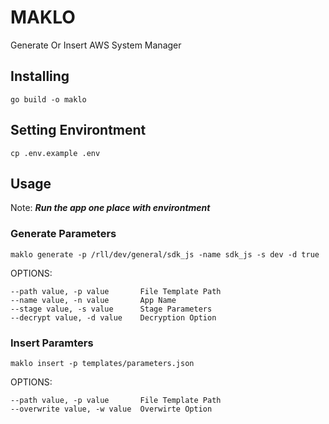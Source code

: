 # MAKLO 
Generate Or Insert AWS System Manager

## Installing
```
go build -o maklo
```

## Setting Environtment
```
cp .env.example .env
```

## Usage
Note: ***Run the app one place with environtment***
### Generate Parameters
```
maklo generate -p /rll/dev/general/sdk_js -name sdk_js -s dev -d true
```
OPTIONS:
```
--path value, -p value       File Template Path
--name value, -n value       App Name
--stage value, -s value      Stage Parameters
--decrypt value, -d value    Decryption Option
```

### Insert Paramters
```
maklo insert -p templates/parameters.json
```
OPTIONS:
```
--path value, -p value       File Template Path
--overwrite value, -w value  Overwirte Option
```
